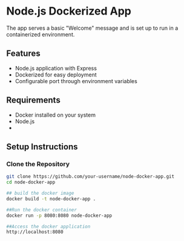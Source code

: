 # Node.js Dockerized App

The app serves a basic "Welcome" message and is set up to run in a containerized environment.

## Features

- Node.js application with Express
- Dockerized for easy deployment
- Configurable port through environment variables

## Requirements

- Docker installed on your system
- Node.js
- 
## Setup Instructions

### Clone the Repository

```bash
git clone https://github.com/your-username/node-docker-app.git
cd node-docker-app

## build the docker image
docker build -t node-docker-app .

##Run the docker container
docker run -p 8080:8080 node-docker-app

##Access the docker application
http://localhost:8080

